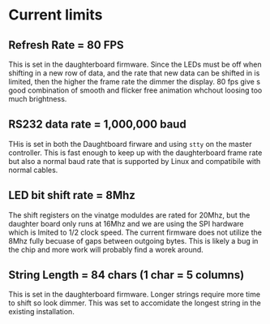 # Current limits

## Refresh Rate = 80 FPS

This is set in the daughterboard firmware. Since the LEDs must be off when shifting in a new row of data, and the rate that 
new data can be shifted in is limited, then the higher the frame rate the dimmer the display. 80 fps give s good combination of 
smooth and flicker free animation whchout loosing too much brightness.

## RS232 data rate = 1,000,000 baud

THis is set in both the Daughtboard firware and using `stty` on the master controller. This is fast enough to keep up with the 
daughterboard frame rate but also a normal baud rate that is supported by Linux and compatibile with normal cables. 

## LED bit shift rate = 8Mhz

The shift registers on the vinatge moduldes are rated for 20Mhz, but the daughter board only runs at 16Mhz and we are using the 
SPI hardware which is lmited to 1/2 clock speed. The current firmware does not utilize the 8Mhz fully becuase of gaps between outgoing
bytes. This is likely a bug in the chip and more work will probably find a worek around. 

## String Length = 84 chars (1 char = 5 columns)

This is set in the daughterboard firmware. Longer strings require more time to shift so look dimmer. This was set to accomidate the longest 
string in the existing installation. 





